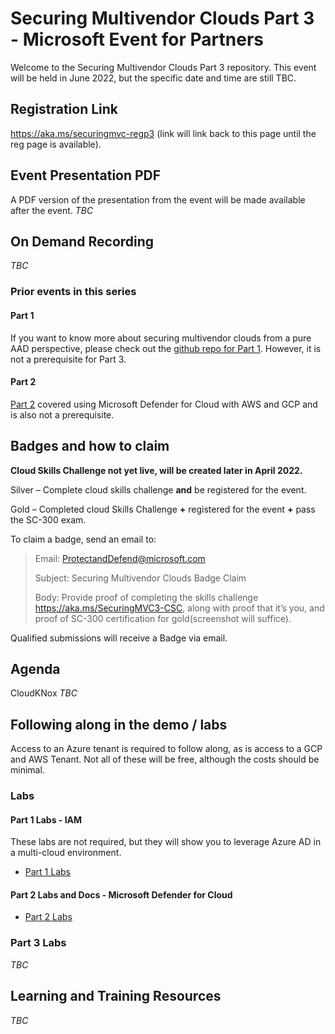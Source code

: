 
# Securing Multivendor Clouds Part 3 - Microsoft Event for Partners

Welcome to the Securing Multivendor Clouds Part 3 repository. This event will be held in June 2022, but the specific date and time are still TBC.

## Registration Link
https://aka.ms/securingmvc-regp3 (link will link back to this page until the reg page is available).

## Event Presentation PDF
A PDF version of the presentation from the event will be made available after the event.
*TBC*

## On Demand Recording ##
*TBC*

### Prior events in this series
#### Part 1 
If you want to know more about securing multivendor clouds from a pure AAD perspective, please check out the [github repo for Part 1](https://github.com/LuciBlanchardMSFT/SecuringMultiVendorClouds). However, it is not a prerequisite for Part 3.

#### Part 2
[Part 2](https://github.com/ActualCassandra/SecuringMultiVendorCloudsPart2) covered using Microsoft Defender for Cloud with AWS and GCP and is also not a prerequisite. 

## Badges and how to claim

**Cloud Skills Challenge not yet live, will be created later in April 2022.**

Silver – Complete cloud skills challenge **and** be registered for the event.

Gold – Completed cloud Skills Challenge **+** registered for the event **+** pass the SC-300 exam.

To claim a badge, send an email to:

 > Email: ProtectandDefend@microsoft.com
 > 
 > Subject: Securing Multivendor Clouds Badge Claim
 > 
 > Body: Provide proof of completing the skills challenge https://aka.ms/SecuringMVC3-CSC, along with proof that it’s you, and proof of SC-300 certification for gold(screenshot will suffice).

Qualified submissions will receive a Badge via email.

## Agenda
CloudKNox *TBC*

## Following along in the demo / labs
Access to an Azure tenant is required to follow along, as is access to a GCP and AWS Tenant. Not all of these will be free, although the costs should be minimal. 

### Labs
#### Part 1 Labs - IAM
These labs are not required, but they will show you to leverage Azure AD in a multi-cloud environment. 
- [Part 1 Labs](http://aka.ms/securingmvc-repo)

#### Part 2 Labs and Docs - Microsoft Defender for Cloud
 - [Part 2 Labs](https://github.com/ActualCassandra/SecuringMultiVendorCloudsPart2#following-along-in-the-demo--labs)

### Part 3 Labs
*TBC*


## Learning and Training Resources
*TBC*
